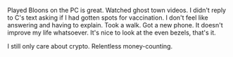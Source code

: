 Played Bloons on the PC is great. Watched ghost town videos. I didn't reply to C's text asking if I had gotten spots for vaccination. I don't feel like answering and having to explain. Took a walk. Got a new phone. It doesn't improve my life whatsoever. It's nice to look at the even bezels, that's it.

I still only care about crypto. Relentless money-counting.
